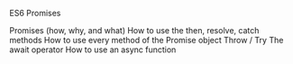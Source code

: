 ES6 Promises



Promises (how, why, and what)
How to use the then, resolve, catch methods
How to use every method of the Promise object
Throw / Try
The await operator
How to use an async function
